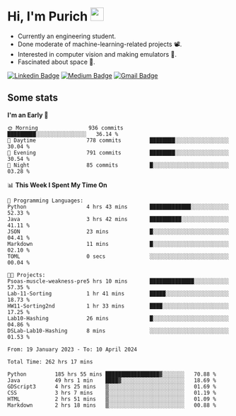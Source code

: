 <h1 align="left">Hi, I'm Purich
<img src="https://media.giphy.com/media/hvRJCLFzcasrR4ia7z/giphy.gif" width="30px"/></h1>

* Currently an engineering student.
* Done moderate of machine-learning-related projects :film_projector:.
* Interested in computer vision and making emulators :space_invader:.
* Fascinated about space :milky_way:.

[![Linkedin Badge](https://img.shields.io/badge/-Purich-blue?style=flat-square&logo=Linkedin&logoColor=white&link=https://www.linkedin.com/in/purich-siritip-16b3b3255/)](https://www.linkedin.com/in/purich-siritip-16b3b3255) [![Medium Badge](https://img.shields.io/badge/-@purich-gray?style=flat-square&labelColor=000000&logo=Medium&link=https://medium.com/@phuritsiritip)](https://medium.com/@phuritsiritip)
[![Gmail Badge](https://img.shields.io/badge/-mark.phurit@gmail.com-c14438?style=flat-square&logo=Gmail&logoColor=white&link=mailto:mark.phurit@gmail.com)](mailto:mark.phurit@gmail.com)

## Some stats

  
  <!--START_SECTION:waka-->
**I'm an Early 🐤** 

```text
🌞 Morning                936 commits         █████████░░░░░░░░░░░░░░░░   36.14 % 
🌆 Daytime                778 commits         ████████░░░░░░░░░░░░░░░░░   30.04 % 
🌃 Evening                791 commits         ████████░░░░░░░░░░░░░░░░░   30.54 % 
🌙 Night                  85 commits          █░░░░░░░░░░░░░░░░░░░░░░░░   03.28 % 
```


📊 **This Week I Spent My Time On** 

```text
💬 Programming Languages: 
Python                   4 hrs 43 mins       █████████████░░░░░░░░░░░░   52.33 % 
Java                     3 hrs 42 mins       ██████████░░░░░░░░░░░░░░░   41.11 % 
JSON                     23 mins             █░░░░░░░░░░░░░░░░░░░░░░░░   04.41 % 
Markdown                 11 mins             █░░░░░░░░░░░░░░░░░░░░░░░░   02.10 % 
TOML                     0 secs              ░░░░░░░░░░░░░░░░░░░░░░░░░   00.04 % 

🐱‍💻 Projects: 
Psoas-muscle-weakness-pre5 hrs 10 mins       ██████████████░░░░░░░░░░░   57.35 % 
Lab-11-Sorting           1 hr 41 mins        █████░░░░░░░░░░░░░░░░░░░░   18.73 % 
HW11-Sorting2nd          1 hr 33 mins        ████░░░░░░░░░░░░░░░░░░░░░   17.25 % 
Lab10-Hashing            26 mins             █░░░░░░░░░░░░░░░░░░░░░░░░   04.86 % 
DSLab-Lab10-Hashing      8 mins              ░░░░░░░░░░░░░░░░░░░░░░░░░   01.53 % 
```


<!--END_SECTION:waka-->

  <!--START_SECTION:waka-simple-->

```text
From: 19 January 2023 - To: 10 April 2024

Total Time: 262 hrs 17 mins

Python         185 hrs 55 mins █████████████████▓░░░░░░░   70.88 %
Java           49 hrs 1 min    ████▓░░░░░░░░░░░░░░░░░░░░   18.69 %
GDScript3      4 hrs 25 mins   ▒░░░░░░░░░░░░░░░░░░░░░░░░   01.69 %
CSS            3 hrs 7 mins    ▒░░░░░░░░░░░░░░░░░░░░░░░░   01.19 %
HTML           2 hrs 51 mins   ▒░░░░░░░░░░░░░░░░░░░░░░░░   01.09 %
Markdown       2 hrs 18 mins   ▒░░░░░░░░░░░░░░░░░░░░░░░░   00.88 %
```

<!--END_SECTION:waka-simple-->

  <!--![Anurag's GitHub stats](https://github-readme-stats.vercel.app/api?username=vikimark&show_icons=true&theme=gruvbox_light)-->
  
<!--
**vikimark/vikimark** is a ✨ _special_ ✨ repository because its `README.md` (this file) appears on your GitHub profile.

Here are some ideas to get you started:

- 🔭 I’m currently working on ...
- 🌱 I’m currently learning ...
- 👯 I’m looking to collaborate on ...
- 🤔 I’m looking for help with ...
- 💬 Ask me about ...
- 📫 How to reach me: ...
- 😄 Pronouns: ...
- ⚡ Fun fact: ...
-->
